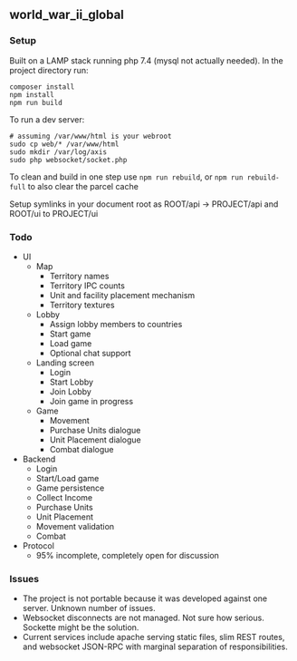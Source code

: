 ## world_war_ii_global

### Setup

Built on a LAMP stack running php 7.4 (mysql not actually needed). In the project directory run:
```
composer install
npm install
npm run build

```

To run a dev server:
```
# assuming /var/www/html is your webroot
sudo cp web/* /var/www/html
sudo mkdir /var/log/axis
sudo php websocket/socket.php
```

To clean and build in one step use `npm run rebuild`, or `npm run rebuild-full` to also clear the parcel cache

Setup symlinks in your document root as ROOT/api -> PROJECT/api and ROOT/ui to PROJECT/ui

### Todo
- UI
  - Map
    - Territory names
    - Territory IPC counts
    - Unit and facility placement mechanism
    - Territory textures
  - Lobby
    - Assign lobby members to countries
    - Start game
    - Load game
    - Optional chat support
  - Landing screen
    - Login
    - Start Lobby
    - Join Lobby
    - Join game in progress
  - Game
    - Movement
    - Purchase Units dialogue
    - Unit Placement dialogue
    - Combat dialogue
- Backend
  - Login
  - Start/Load game
  - Game persistence
  - Collect Income
  - Purchase Units
  - Unit Placement
  - Movement validation
  - Combat
- Protocol
  - 95% incomplete, completely open for discussion

### Issues
- The project is not portable because it was developed against one server. Unknown number of issues.
- Websocket disconnects are not managed. Not sure how serious. Sockette might be the solution.
- Current services include apache serving static files, slim REST routes, and websocket JSON-RPC with marginal separation of responsibilities.
